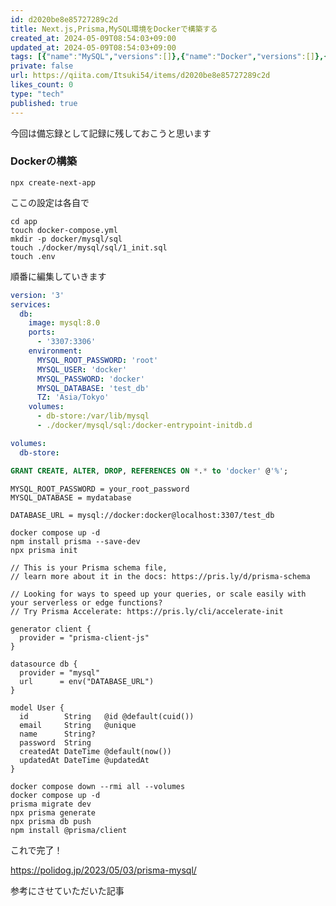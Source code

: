 ```yaml
---
id: d2020be8e85727289c2d
title: Next.js,Prisma,MySQL環境をDockerで構築する
created_at: 2024-05-09T08:54:03+09:00
updated_at: 2024-05-09T08:54:03+09:00
tags: [{"name":"MySQL","versions":[]},{"name":"Docker","versions":[]},{"name":"フロントエンド","versions":[]},{"name":"React","versions":[]},{"name":"Next.js","versions":[]}]
private: false
url: https://qiita.com/Itsuki54/items/d2020be8e85727289c2d
likes_count: 0
type: "tech"
published: true
---
```


今回は備忘録として記録に残しておこうと思います

### Dockerの構築
```shell
npx create-next-app
```
ここの設定は各自で

```shell
cd app
touch docker-compose.yml
mkdir -p docker/mysql/sql
touch ./docker/mysql/sql/1_init.sql
touch .env
```

順番に編集していきます
```docker-compose.yaml
version: '3'
services:
  db:
    image: mysql:8.0
    ports:
      - '3307:3306'
    environment:
      MYSQL_ROOT_PASSWORD: 'root'
      MYSQL_USER: 'docker'
      MYSQL_PASSWORD: 'docker'
      MYSQL_DATABASE: 'test_db'
      TZ: 'Asia/Tokyo'
    volumes:
      - db-store:/var/lib/mysql
      - ./docker/mysql/sql:/docker-entrypoint-initdb.d

volumes:
  db-store:
```

```docker/mysql/sql/1_init.sql
GRANT CREATE, ALTER, DROP, REFERENCES ON *.* to 'docker' @'%';
```

```.env
MYSQL_ROOT_PASSWORD = your_root_password
MYSQL_DATABASE = mydatabase

DATABASE_URL = mysql://docker:docker@localhost:3307/test_db
```

```shell
docker compose up -d
npm install prisma --save-dev
npx prisma init
```

```schema.prisma
// This is your Prisma schema file,
// learn more about it in the docs: https://pris.ly/d/prisma-schema

// Looking for ways to speed up your queries, or scale easily with your serverless or edge functions?
// Try Prisma Accelerate: https://pris.ly/cli/accelerate-init

generator client {
  provider = "prisma-client-js"
}

datasource db {
  provider = "mysql"
  url      = env("DATABASE_URL")
}

model User {
  id        String   @id @default(cuid())
  email     String   @unique
  name      String?
  password  String
  createdAt DateTime @default(now())
  updatedAt DateTime @updatedAt
}
```

```
docker compose down --rmi all --volumes
docker compose up -d
prisma migrate dev
npx prisma generate
npx prisma db push
npm install @prisma/client
```

これで完了！

https://polidog.jp/2023/05/03/prisma-mysql/

参考にさせていただいた記事
